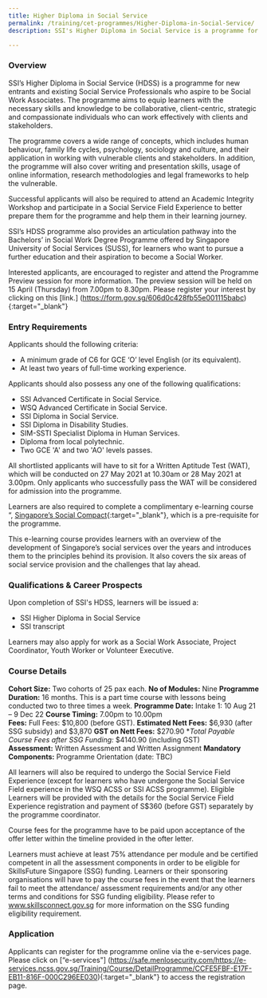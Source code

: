 ```yaml
---
title: Higher Diploma in Social Service
permalink: /training/cet-programmes/Higher-Diploma-in-Social-Service/
description: SSI's Higher Diploma in Social Service is a programme for aspiring and existing Social Service Professionals who are looking to be Social Work Associates.

---
```

### Overview

SSI’s Higher Diploma in Social Service (HDSS) is a programme for new entrants and existing Social Service Professionals who aspire to be Social Work Associates. The programme aims to equip learners with the necessary skills and knowledge to be collaborative, client-centric, strategic and compassionate individuals who can work effectively with clients and stakeholders. 

The programme covers a wide range of concepts, which includes human behaviour, family life cycles, psychology, sociology and culture, and their application in working with vulnerable clients and stakeholders. In addition, the programme will also cover writing and presentation skills, usage of online information, research methodologies and legal frameworks to help the vulnerable. 

Successful applicants will also be required to attend an Academic Integrity Workshop and participate in a Social Service Field Experience to better prepare them for the programme and help them in their learning journey. 

SSI’s HDSS programme also provides an articulation pathway into the Bachelors’ in Social Work Degree Programme offered by Singapore University of Social Services (SUSS), for learners who want to pursue a further education and their aspiration to become a Social Worker.

Interested applicants, are encouraged to register and attend the Programme Preview session for more information. The preview session will be held on 15 April (Thursday) from 7.00pm to 8.30pm. Please register your interest by clicking on this [link.] (https://form.gov.sg/606d0c428fb55e001115babc){:target="_blank"} 

### Entry Requirements

Applicants should the following criteria:

-	A minimum grade of C6 for GCE ‘O’ level English (or its equivalent). 
-	At least two years of full-time working experience.

Applicants should also possess any one of the following qualifications:

-	SSI Advanced Certificate in Social Service.
- WSQ Advanced Certificate in Social Service.
- SSI Diploma in Social Service.
- SSI Diploma in Disability Studies.
- SIM-SSTI Specialist Diploma in Human Services.
- Diploma from local polytechnic.
- Two GCE 'A' and two 'AO' levels passes.

All shortlisted applicants will have to sit for a Written Aptitude Test (WAT), which will be conducted on 27 May 2021 at 10.30am or 28 May 2021 at 3.00pm. Only applicants who successfully pass the WAT will be considered for admission into the programme. 

Learners are also required to complete a complimentary e-learning course “, [Singapore’s Social Compact](https://learningcloud.sg/pages/coursedescription.jsf?courseId=1233736&catalogId=1700&templateId=-1){:target="_blank"}, which is a pre-requisite for the programme. 

This e-learning course provides learners with an overview of the development of Singapore’s social services over the years and introduces them to the principles behind its provision. It also covers the six areas of social service provision and the challenges that lay ahead. 

### Qualifications & Career Prospects

Upon completion of SSI's HDSS, learners will be issued a:

-	SSI Higher Diploma in Social Service 
-	SSI transcript 

Learners may also apply for work as a Social Work Associate, Project Coordinator, Youth Worker or Volunteer Executive.  

### Course Details

**Cohort Size:** Two cohorts of 25 pax each. 
**No of Modules:** Nine
**Programme Duration:** 16 months. This is a part time course with lessons being conducted two to three times a week.
**Programme Date:** Intake 1: 10 Aug 21 – 9 Dec 22
**Course Timing:**  7.00pm to 10.00pm  
**Fees:** Full Fees: $10,800 (before GST).  **Estimated Nett Fees:** $6,930 (after SSG subsidy) and $3,870 **GST on Nett Fees:** $270.90 **Total Payable Course Fees after SSG Funding:* $4140.90 (including GST)   
**Assessment:** Written Assessment and Written Assignment 
**Mandatory Components:** Programme Orientation (date: TBC)

All learners will also be required to undergo the Social Service Field Experience (except for learners who have undergone the Social Service Field experience in the WSQ ACSS or SSI ACSS programme). Eligible Learners will be provided with the details for the Social Service Field Experience registration and payment of S$360 (before GST) separately by the programme coordinator.

Course fees for the programme have to be paid upon acceptance of the offer letter within the timeline provided in the ofter letter.

Learners must achieve at least 75% attendance per module and be certified competent in all the assessment components in order to be eligible for SkillsFuture Singapore (SSG) funding. Learners or their sponsoring organisations will have to pay the course fees in the event that the learners fail to meet the attendance/ assessment requirements and/or any other terms and conditions for SSG funding eligibility. Please refer to www.skillsconnect.gov.sg for more information on the SSG funding eligibility requirement. 

### Application

Applicants can register for the programme online via the e-services page. Please click on [“e-services"] (https://safe.menlosecurity.com/https://e-services.ncss.gov.sg/Training/Course/DetailProgramme/CCFE5FBF-E17F-EB11-816F-000C296EE030){:target="_blank"} to access the registration page.

